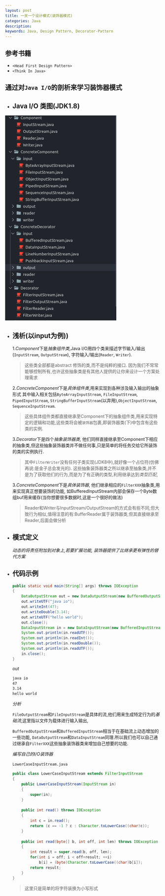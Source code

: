 ```yaml
---
layout: post
title: 一天一个设计模式(装饰器模式)
categories: Java
description: 
keywords: Java, Design Pattern, Decorator-Pattern
---
```


## 参考书籍

- `<Head First Design Pattern>`  
- `<Think In Java>`

## 通过对`Java I/O`的剖析来学习装饰器模式

- ## Java I/O 类图(JDK1.8)

![Java I/O](/images/posts/java/img_java_io.png)

- ## 浅析(以input为例))

    1.*Component*下是*抽象组件类*,Java I/O用四个类来描述字节输入/输出(`InputStream`, `OutputStream`), 字符输入/输出(`Reader`, `Writer`).
    > 这些类全部都是abstract 修饰的类,而不是纯粹的接口. 因为我们不常常能够控制所有,也许这些抽象类是有其他人提供的让你来设计一个方案处理需求

    2.*ConcreteComponent*下是*具体组件类*,用来实现到各种涉及输入输出的抽象形式
    其中输入相关包括`ByteArrayInputStream`, `FileInputStream`, `PipedInputStream`, `StringBufferInputStream`(以弃用),`ObjectInputStream`, `SequenceInputStream`.
    > 这些具体组件类都直接继承至Component下的抽象组件类,用来实现特定的逻辑和功能,这些类将会被`装饰器`包裹,即装饰器类(下)中包含有这些类的实例.

    3.*Decorator*下是四个*抽象装饰器类*, 他们同样直接继承至Component下相应的抽象类,但这些抽象装饰器类并不做任何事,只是简单的将任务交给它所装饰的类的实例执行.
    > 其中`FilterWriter`没有任何子类实现(JDK8中),就好像一个占位符(仿佛再说:是金子总会发光的).
    > 这些抽象装饰器类之所以继承至抽象类,并不是为了获取他们的行为,而是为了有正确的类型,利用继承达到*类型匹配*,

    3.*ConcreteComponent*下是*具体装饰器*, 他们继承相应的`FilterXXX`抽象类,用来实现真正想要装饰的功能, 如BufferedInputStream内部会保存一个Byte数组buf用来缓存(当你想要很多数据时,这是一个很好的做法)
    > Reader和Writer与InputStream/OutputStream的方式会有些不同,但大致行为相似,值得注意的有:BufferReader属于装饰器类,但其直接继承至Reader,后面会做分析

- ## 模式定义

    *动态的将责任附加到对象上,若要扩展功能, 装饰器提供了比继承更有弹性的替代方案*

- ## 代码示例

    ```Java
    public static void main(String[] args) throws IOException
    {
        DataOutputStream out = new DataOutputStream(new BufferedOutputStream(new FileOutputStream("test.txt")));
        out.writeUTF("java io");
        out.writeInt(47);
        out.writeDouble(3.14);
        out.writeUTF("hello world");
        out.close();
        DataInputStream in = new DataInputStream(new BufferedInputStream(new FileInputStream("test.txt")));
        System.out.println(in.readUTF());
        System.out.println(in.readInt());
        System.out.println(in.readDouble());
        System.out.println(in.readUTF());
        in.close();
    }
    ```

    *out*

    ```txt
    java io
    47
    3.14
    hello world
    ```

    *分析*

    `FileOutputStream`和`FileInputStream`是具体的流,他们用来生成特定行为的*基础流*,这里指以文件为载体进行输入输出,

    `BufferedOutputStream`和`BufferedInputStream`相当于在基础流上动态增加的一些功能, `DataOutputStream`和`DataInputStream`同理.所以我们也可以自己通过继承自`FilterXXX`这些抽象装饰器类来增加自己想要的功能.

    *编写自己的I/O装饰器*

    `LowerCaseInputStream.java`

    ```Java
    public class LowerCaseInputStream extends FilterInputStream
    {
        public LowerCaseInputStream(InputStream in)
        {
            super(in);
        }

        public int read() throws IOException
        {
            int c = in.read();
            return (c == -1 ? c : Character.toLowerCase((char)c));
        }

        public int read(byte[] b, int off, int len) throws IOException
        {
            int result = super.read(b, off, len);
            for(int i = off; i < off+result; ++i)
                b[i] = (byte)Character.toLowerCase((char)b[i]);
            return result;
        }
    }
    ```

    >这里只是简单的将字符装换为小写形式

